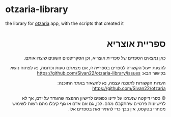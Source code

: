 # otzaria-library
the library for [otzaria](https://github.com/Sivan22/otzaria) app, with the scripts that created it

 <div dir=rtl>

   #  ספריית אוצריא
 כאן נמצאים הספרים של ספריית אוצריא, וכן הסקריפטים השונים שיצרו אותם.

להצעת ייעול הקשורה לספרים בספרייה זו, אם מצאתם טעות וכדומה, נא לפתוח נושא בקישור הבא: https://github.com/Sivan22/otzaria-library/issues

הערות הקשורות לתוכנה עצמה, נא להשאיר באתר התוכנה: https://github.com/Sivan22/otzaria

© ספרי דיקטה שנערכו על ידינו כפופים לרישיון ההפצה שהוגדר על ידם, אך לא לרישיונות פרטיים שהתקבלו מהם. לכן, גם אם אדם או גוף קיבלו מהם רשות לשימוש מסחרי בטקסט, אין בכך כדי להתיר זאת בספרים אלו.